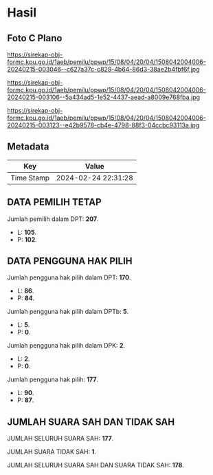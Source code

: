 # Hasil

## Foto C Plano

https://sirekap-obj-formc.kpu.go.id/1aeb/pemilu/ppwp/15/08/04/20/04/1508042004006-20240215-003046--c627a37c-c829-4b64-86d3-38ae2b4fbf6f.jpg

https://sirekap-obj-formc.kpu.go.id/1aeb/pemilu/ppwp/15/08/04/20/04/1508042004006-20240215-003106--5a434ad5-1e52-4437-aead-a8009e768fba.jpg

https://sirekap-obj-formc.kpu.go.id/1aeb/pemilu/ppwp/15/08/04/20/04/1508042004006-20240215-003123--e42b9578-cb4e-4798-88f3-04ccbc93113a.jpg


## Metadata

| Key        | Value               |
| ---------- | ------------------- |
| Time Stamp | 2024-02-24 22:31:28 |


## DATA PEMILIH TETAP

Jumlah pemilih dalam DPT: **207**.
 * L: **105**.
 * P: **102**.

## DATA PENGGUNA HAK PILIH

Jumlah pengguna hak pilih dalam DPT: **170**.
 * L: **86**.
 * P: **84**.

Jumlah pengguna hak pilih dalam DPTb: **5**.
 * L: **5**.
 * P: **0**.

Jumlah pengguna hak pilih dalam DPK: **2**.
 * L: **2**.
 * P: **0**.

Jumlah pengguna hak pilih: **177**.
 * L: **90**.
 * P: **87**.

## JUMLAH SUARA SAH DAN TIDAK SAH

JUMLAH SELURUH SUARA SAH: **177**.

JUMLAH SUARA TIDAK SAH: **1**.

JUMLAH SELURUH SUARA SAH DAN SUARA TIDAK SAH: **178**.


